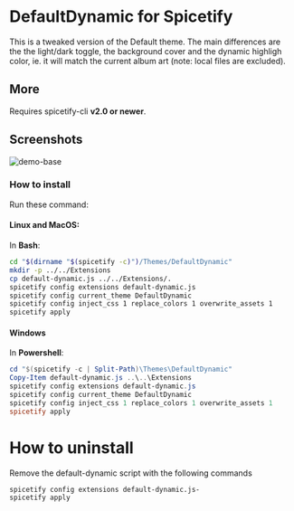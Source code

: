 # DefaultDynamic for Spicetify
This is a tweaked version of the Default theme.
The main differences are the the light/dark toggle, the background cover and the dynamic highligh color, ie. it will match the current album art (note: local files are excluded).

## More
Requires spicetify-cli **v2.0 or newer**.

## Screenshots

![demo-base](./Dark.gif)

### How to install
Run these command:

#### Linux and MacOS:
In **Bash**:
```bash
cd "$(dirname "$(spicetify -c)")/Themes/DefaultDynamic"
mkdir -p ../../Extensions
cp default-dynamic.js ../../Extensions/.
spicetify config extensions default-dynamic.js
spicetify config current_theme DefaultDynamic
spicetify config inject_css 1 replace_colors 1 overwrite_assets 1
spicetify apply
```

#### Windows
In **Powershell**:
```powershell
cd "$(spicetify -c | Split-Path)\Themes\DefaultDynamic"
Copy-Item default-dynamic.js ..\..\Extensions
spicetify config extensions default-dynamic.js
spicetify config current_theme DefaultDynamic
spicetify config inject_css 1 replace_colors 1 overwrite_assets 1
spicetify apply
```

# How to uninstall 

Remove the default-dynamic script with the following commands 

```
spicetify config extensions default-dynamic.js-
spicetify apply
```